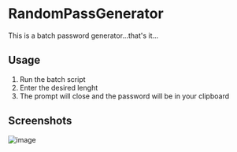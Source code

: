 # RandomPassGenerator
This is a batch password generator...that's it...
## Usage
1. Run the batch script
2. Enter the desired lenght
3. The prompt will close and the password will be in your clipboard

## Screenshots
![image](https://user-images.githubusercontent.com/54294419/226312261-d35eaf66-da25-4b4b-9920-821f5ee163a1.png)
